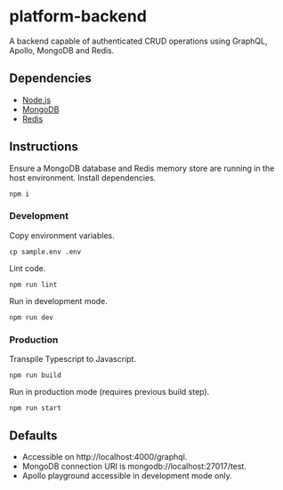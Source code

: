 # platform-backend
A backend capable of authenticated CRUD operations using GraphQL, Apollo, MongoDB and Redis.

## Dependencies
- [Node.js](https://nodejs.org/)
- [MongoDB](https://www.mongodb.com/)
- [Redis](https://redis.io/)

## Instructions
Ensure a MongoDB database and Redis memory store are running in the host environment.
Install dependencies.
```
npm i
```
### Development
Copy environment variables.
```
cp sample.env .env
```
Lint code.
```
npm run lint
```
Run in development mode.
```
npm run dev
```
### Production
Transpile Typescript to Javascript.
```
npm run build
```
Run in production mode (requires previous build step).
```
npm run start
```

## Defaults
- Accessible on http://localhost:4000/graphql.
- MongoDB connection URI is mongodb://localhost:27017/test.
- Apollo playground accessible in development mode only.
